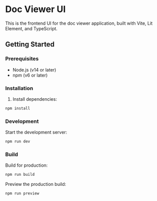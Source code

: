 # Doc Viewer UI

This is the frontend UI for the doc viewer application, built with Vite, Lit Element, and TypeScript.

## Getting Started

### Prerequisites

- Node.js (v14 or later)
- npm (v6 or later)

### Installation

1. Install dependencies:

```bash
npm install
```

### Development

Start the development server:

```bash
npm run dev
```

### Build

Build for production:

```bash
npm run build
```

Preview the production build:

```bash
npm run preview
```
